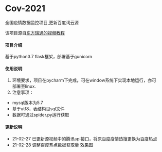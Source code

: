 # Cov-2021
全国疫情数据监控项目,更新百度词云源

该项目源自[东方瑞通的视频教程](https://www.bilibili.com/video/BV177411j7qJ#reply2628377537)

#### 项目介绍
基于python3.7 flask框架，部署基于gunicorn

#### 使用说明
1. 环境要求，项目在pycharm下完成，可在window系统下实现本地运行，亦可部署至linux.
2. 注意事项：
- mysql版本为5.7
- 基于utf8，表结构见sql文件
- 数据可通过spider.py运行获取

#### 更新说明
- 21-02-27 已更新源视频中的腾讯api接口，将原百度疫情热搜更换为百度热点
- 21-02-28 调整百度热点数据获取量 [效果图](pic/2021-02-28_195610.png)
